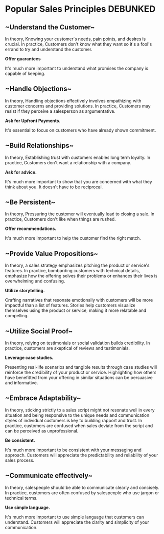 # Popular Sales Principles DEBUNKED

## ~Understand the Customer~

In theory, Knowing your customer's needs, pain points, and desires is crucial.
In practice, Customers don't know what they want so it's a fool's errand to try and understand the customer.

**Offer guarantees**

It's much more important to understand what promises the company is capable of keeping.

## ~Handle Objections~

In theory, Handling objections effectively involves empathizing with customer concerns and providing solutions.
In practice, Customers may resist if they perceive a salesperson as argumentative.

**Ask for Upfront Payments.**

It's essential to focus on customers who have already shown commitment.

## ~Build Relationships~

In theory, Establishing trust with customers enables long term loyalty.
In practice, Customers don't want a relationship with a company.

**Ask for advice.**

It's much more important to show that you are concerned with what they think about you. It doesn't have to be reciprocal.

## ~Be Persistent~

In theory, Pressuring the customer will eventually lead to closing a sale.
In practice, Customers don't like when things are rushed.

**Offer recommendations.**

It's much more important to help the customer find the right match.

## ~Provide Value Propositions~

In theory, a sales strategy emphasizes pitching the product or service's features.
In practice, bombarding customers with technical details, emphasize how the offering solves their problems or enhances their lives is overwhelming and confusing.

**Utilize storytelling.**

Crafting narratives that resonate emotionally with customers will be more impactful than a list of features. Stories help customers visualize themselves using the product or service, making it more relatable and compelling.

## ~Utilize Social Proof~

In theory, relying on testimonials or social validation builds credibility.
In practice, customers are skeptical of reviews and testimonials.

**Leverage case studies.**

Presenting real-life scenarios and tangible results through case studies will reinforce the credibility of your product or service. Highlighting how others have benefitted from your offering in similar situations can be persuasive and informative.

## ~Embrace Adaptability~

In theory, sticking strictly to a sales script might not resonate well in every situation and being responsive to the unique needs and communication styles of individual customers is key to building rapport and trust.
In practice, customers are confused when sales deviate from the script and can be perceived as unprofessional.

**Be consistent.**

It's much more important to be consistent with your messaging and approach. Customers will appreciate the predictability and reliability of your sales process.

## ~Communicate effectively~

In theory, salespeople should be able to communicate clearly and concisely.
In practice, customers are often confused by salespeople who use jargon or technical terms.

**Use simple language.**

It's much more important to use simple language that customers can understand.
Customers will appreciate the clarity and simplicity of your communication.
